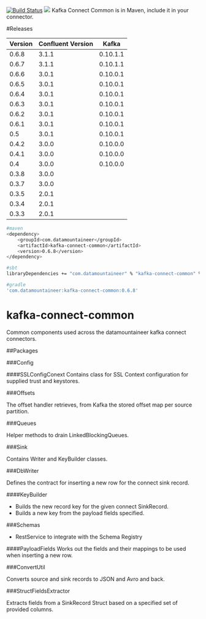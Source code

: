 [![Build Status](https://travis-ci.org/datamountaineer/kafka-connect-common.svg?branch=master)](https://travis-ci.org/datamountaineer/kafka-connect-common)
[<img src="https://img.shields.io/badge/latest%20release-v0.6.8-blue.svg?label=latest%20release"/>](http://search.maven.org/#search%7Cga%7C1%7Cg%3A%22com.datamountaineer%22%20AND%20a%3A%22kafka-connect-common%22)
Kafka Connect Common is in Maven, include it in your connector.


#Releases


| Version | Confluent Version |Kafka|
| ------- | ----------------- |-----|
|0.6.8|3.1.1|0.10.1.1|
|0.6.7|3.1.1|0.10.1.1|
|0.6.6|3.0.1|0.10.0.1|
|0.6.5|3.0.1|0.10.0.1|
|0.6.4|3.0.1|0.10.0.1|
|0.6.3|3.0.1|0.10.0.1|
|0.6.2|3.0.1|0.10.0.1|
|0.6.1|3.0.1|0.10.0.1|
|0.5|3.0.1|0.10.0.1|
|0.4.2|3.0.0|0.10.0.0|
|0.4.1|3.0.0|0.10.0.0|
|0.4|3.0.0|0.10.0.0|
|0.3.8|3.0.0||
|0.3.7|3.0.0||
|0.3.5|2.0.1||
|0.3.4|2.0.1||
|0.3.3|2.0.1||


```bash
#maven
<dependency>
	<groupId>com.datamountaineer</groupId>
	<artifactId>kafka-connect-common</artifactId>
	<version>0.6.8</version>
</dependency>

#sbt
libraryDependencies += "com.datamountaineer" % "kafka-connect-common" % "0.6.8"

#gradle
'com.datamountaineer:kafka-connect-common:0.6.8'
```

# kafka-connect-common
Common components used across the datamountaineer kafka connect connectors.

##Packages

###Config

####SSLConfigConext
Contains class for SSL Context configuration for supplied trust and keystores.

###Offsets

The offset handler retrieves, from Kafka the stored offset map per source partition.

###Queues

Helper methods to drain LinkedBlockingQueues.

###Sink

Contains Writer and KeyBuilder classes.

###DbWriter

Defines the contract for inserting a new row for the connect sink record.

####KeyBuilder

* Builds the new record key for the given connect SinkRecord.
* Builds a new key from the payload fields specified.

###Schemas

* RestService to integrate with the Schema Registry

####PayloadFields
Works out the fields and their mappings to be used when inserting a new row.

###ConvertUtil

Converts source and sink records to JSON and Avro and back.

###StructFieldsExtractor

Extracts fields from a SinkRecord Struct based on a specified set of provided columns.
